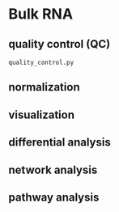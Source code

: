 # Bulk RNA 

## quality control (QC)

`quality_control.py`

## normalization 



## visualization 


## differential analysis 


## network analysis 


## pathway analysis 




